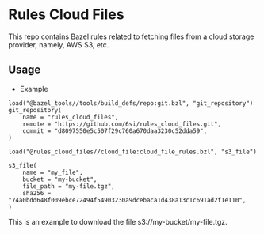 # Rules Cloud Files

This repo contains Bazel rules related to fetching files from a cloud storage provider, namely, AWS S3, etc.

## Usage
- Example 
```starlark
load("@bazel_tools//tools/build_defs/repo:git.bzl", "git_repository")
git_repository(
    name = "rules_cloud_files",
    remote = "https://github.com/6si/rules_cloud_files.git",
    commit = "d8097550e5c507f29c760a670daa3230c52dda59",
)

load("@rules_cloud_files//cloud_file:cloud_file_rules.bzl", "s3_file")

s3_file(
    name = "my_file",
    bucket = "my-bucket",
    file_path = "my-file.tgz",
    sha256 = "74a0bdd648f009ebce72494f54903230a9dcebaca1d438a13c1c691ad2f1e110",
)
```
This is an example to download the file s3://my-bucket/my-file.tgz.
